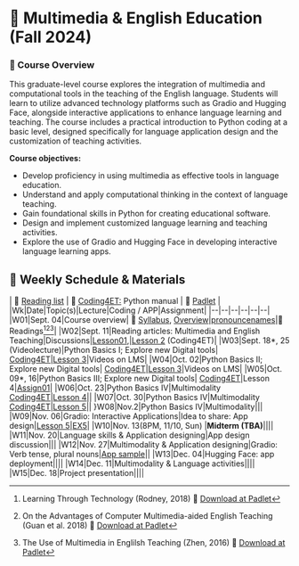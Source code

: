 # 🌱 Multimedia & English Education (Fall 2024)

### 🔸 Course Overview

This graduate-level course explores the integration of multimedia and computational tools in the teaching of the English language. Students will learn to utilize advanced technology platforms such as Gradio and Hugging Face, alongside interactive applications to enhance language learning and teaching. The course includes a practical introduction to Python coding at a basic level, designed specifically for language application design and the customization of teaching activities.

**Course objectives:**

+ Develop proficiency in using multimedia as effective tools in language education.
+ Understand and apply computational thinking in the context of language teaching.
+ Gain foundational skills in Python for creating educational software.
+ Design and implement customized language learning and teaching activities.
+ Explore the use of Gradio and Hugging Face in developing interactive language learning apps.

## 🔸 Weekly Schedule & Materials

| 📒 [Reading list](https://github.com/MK316/F2024/blob/main/Multimedia/readinglist.md) | 📒 [Coding4ET:](https://github.com/MK316/Coding4ET/blob/main/README.md)  Python manual | 📒 [Padlet](https://padlet.com/mirankim316/Multimedia) |
|Wk|Date|Topic(s)|Lecture|Coding / APP|Assignment|
|--|--|--|--|--|--|
|W01|Sept. 04|Course overview| 💾 [Syllabus](https://github.com/MK316/F2024/raw/main/Multimedia/data/Syllabus_2024F_Multimedia.pages.pdf), [Overview](https://github.com/MK316/F2024/blob/main/Multimedia/Overview.md)|[pronouncenames](https://github.com/MK316/F2024/blob/main/Multimedia/PronounceYourName.ipynb)|🌱 Readings[^1][^2][^3]|
|W02|Sept. 11|Reading articles: Multimedia and English Teaching|Discussions|[Lesson01](https://github.com/MK316/F2024/blob/main/Multimedia/Lesson01.ipynb),|[Lesson 2](https://github.com/MK316/Coding4ET/blob/main/Lessons/Lesson02.md) (Coding4ET)|
|W03|Sept. 18*, 25 (Videolecture)|Python Basics I; Explore new Digital tools| [Coding4ET](https://github.com/MK316/Coding4ET/blob/main/README.md)|[Lesson 3](https://github.com/MK316/Coding4ET/blob/main/Lessons/Lesson03.md)|Videos on LMS|
|W04|Oct. 02|Python Basics II; Explore new Digital tools| [Coding4ET](https://github.com/MK316/Coding4ET/blob/main/README.md)|[Lesson 3](https://github.com/MK316/Coding4ET/blob/main/Lessons/Lesson03.md)|Videos on LMS|
|W05|Oct. 09*, 16|Python Basics III; Explore new Digital tools| [Coding4ET](https://github.com/MK316/Coding4ET/blob/main/README.md)|Lesson 4|[Assign01](https://github.com/MK316/F2024/blob/main/Multimedia/Assign01.md)|
|W06|Oct. 23|Python Basics IV|Multimodality [Coding4ET](https://github.com/MK316/Coding4ET/blob/main/README.md)|[Lesson 4](https://github.com/MK316/F2024/blob/main/Multimedia/lesson4_datatypes.ipynb)||
|W07|Oct. 30|Python Basics IV|Multimodality [Coding4ET](https://github.com/MK316/Coding4ET/blob/main/README.md)|[Lesson 5](https://github.com/MK316/F2024/blob/main/Multimedia/multimodality.ipynb)||
}W08|Nov.2|Python Basics IV|Multimodality|||
|W09|Nov. 06|Gradio: Interactive Applications|Idea to share: App design|[Lesson 5](https://github.com/MK316/F2024/blob/main/Multimedia/multimodality.ipynb)|[EX5](https://github.com/MK316/Coding4ET/blob/main/Multimodality_practice.ipynb)|
|W10|Nov. 13(8PM, 11/10, Sun) |**Midterm (TBA)**||||
|W11|Nov. 20|Language skills & Application designing|App design discussion|||
|W12|Nov. 27|Multimodality & Application designing|Gradio: Verb tense, plural nouns|[App sample](https://github.com/MK316/F2024/blob/main/Multimedia/App_design1127.ipynb)||
|W13|Dec. 04|Hugging Face: app deployment||||
|W14|Dec. 11|Multimodality & Language activities||||
|W15|Dec. 18|Project presentation||||


[^1]: Learning Through Technology (Rodney, 2018) 💾 [Download at Padlet](https://padlet.com/mirankim316/Multimedia)
[^2]: On the Advantages of Computer Multimedia-aided English Teaching (Guan et al. 2018) 💾 [Download at Padlet](https://padlet.com/mirankim316/Multimedia)
[^3]: The Use of Multimedia in Englilsh Teaching (Zhen, 2016) 💾 [Download at Padlet](https://padlet.com/mirankim316/Multimedia)
